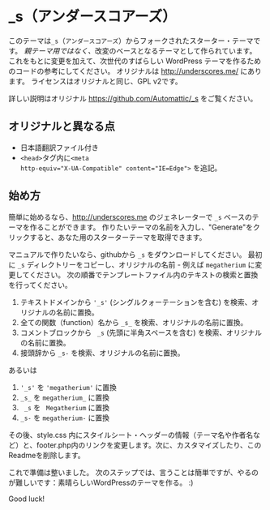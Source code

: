 _s（アンダースコアーズ）
===

このテーマは`_s`（`アンダースコアーズ`）からフォークされたスターター・テーマです。
<em>親テーマ用ではなく、</em>改変のベースとなるテーマとして作られています。
これをもとに変更を加えて、次世代のすばらしい WordPress テーマを作るためのコードの参考にしてください。
オリジナルは http://underscores.me/ にあります。
ライセンスはオリジナルと同じ、GPL v2です。

詳しい説明はオリジナル https://github.com/Automattic/_s をご覧ください。

オリジナルと異なる点
---------------
* 日本語翻訳ファイル付き
* <code>&lt;head&gt;</code>タグ内に<code>&lt;meta http-equiv="X-UA-Compatible" content="IE=Edge"&gt;</code> を追記。

始め方
---------------

簡単に始めるなら、http://underscores.me のジェネレーターで `_s` ベースのテーマを作ることができます。
作りたいテーマの名前を入力し、"Generate"をクリックすると、あなた用のスターターテーマを取得できます。

マニュアルで作りたいなら、githubから `_s` をダウンロードしてください。
最初に `_s` ディレクトリーをコピーし、オリジナルの名前 - 例えば `megatherium` に変更してください。
次の順番でテンプレートファイル内のテキストの検索と置換を行ってください。

1. テキストドメインから `'_s'` (シングルクォーテーションを含む) を検索、オリジナルの名前に置換。
2. 全ての関数（function）名から `_s_` を検索、オリジナルの名前に置換。
3. コメントブロックから ` _s` (先頭に半角スペースを含む) を検索、オリジナルの名前に置換。
4. 接頭辞から `_s-` を検索、オリジナルの名前に置換。

あるいは

1. `'_s'` を `'megatherium'` に置換
2. `_s_` を `megatherium_` に置換
3. <code>&nbsp;_s</code> を <code>&nbsp;Megatherium</code> に置換
4. `_s-` を `megatherium-` に置換

その後、style.css 内にスタイルシート・ヘッダーの情報（テーマ名や作者名など）と、footer.php内のリンクを変更します。次に、カスタマイズしたり、このReadmeを削除します。

これで準備は整いました。
次のステップでは、言うことは簡単ですが、やるのが難しいです：素晴らしいWordPressのテーマを作る。 :)

Good luck!
